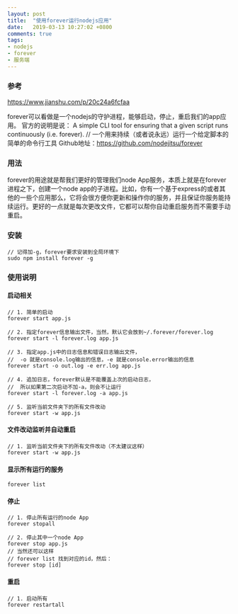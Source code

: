 ```yaml
---
layout: post
title:  "使用forever运行nodejs应用"
date:   2019-03-13 10:27:02 +0800
comments: true
tags:
- nodejs
- forever
- 服务端
---
```


### 参考
https://www.jianshu.com/p/20c24a6fcfaa

forever可以看做是一个nodejs的守护进程，能够启动，停止，重启我们的app应用。
官方的说明是说：
A simple CLI tool for ensuring that a given script runs continuously (i.e. forever).
// 一个用来持续（或者说永远）运行一个给定脚本的简单的命令行工具
Github地址：https://github.com/nodejitsu/forever

### 用法
forever的用途就是帮我们更好的管理我们node App服务，本质上就是在forever进程之下，创建一个node app的子进程。比如，你有一个基于express的或者其他的一些个应用那么，它将会很方便你更新和操作你的服务，并且保证你服务能持续运行。更好的一点就是每次更改文件，它都可以帮你自动重启服务而不需要手动重启。

### 安装
```
// 记得加-g，forever要求安装到全局环境下
sudo npm install forever -g
```

### 使用说明
#### 启动相关
```
// 1. 简单的启动
forever start app.js

// 2. 指定forever信息输出文件，当然，默认它会放到~/.forever/forever.log
forever start -l forever.log app.js

// 3. 指定app.js中的日志信息和错误日志输出文件，
//  -o 就是console.log输出的信息，-e 就是console.error输出的信息
forever start -o out.log -e err.log app.js

// 4. 追加日志，forever默认是不能覆盖上次的启动日志，
//  所以如果第二次启动不加-a，则会不让运行
forever start -l forever.log -a app.js

// 5. 监听当前文件夹下的所有文件改动
forever start -w app.js
```

#### 文件改动监听并自动重启
```
// 1. 监听当前文件夹下的所有文件改动（不太建议这样）
forever start -w app.js
```

#### 显示所有运行的服务
```
forever list
```

#### 停止
```
// 1. 停止所有运行的node App
forever stopall

// 2. 停止其中一个node App
forever stop app.js
// 当然还可以这样
// forever list 找到对应的id，然后：
forever stop [id]
```

#### 重启
```
// 1. 启动所有
forever restartall
```
